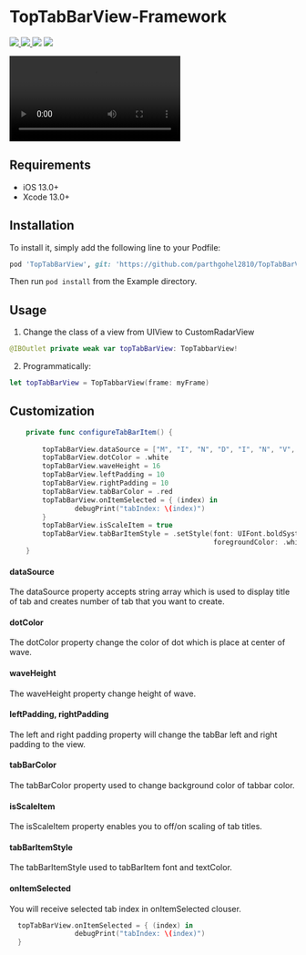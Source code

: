 # TopTabBarView-Framework

<a href="https://docs.swift.org/swift-book/" style="pointer-events: stroke;" target="_blank">
<img src="https://img.shields.io/badge/swift-5.0-brightgreen">
</a>
<a href="https://developer.apple.com/ios/" style="pointer-events: stroke;" target="_blank">
<img src="https://img.shields.io/badge/platform-iOS-red">
</a>
<a href="https://www.codacy.com?utm_source=github.com&amp;utm_medium=referral&amp;utm_content=nikunjprajapati95/Reading-Animation&amp;utm_campaign=Badge_Grade"><img src="https://app.codacy.com/project/badge/Grade/44b16d6ddb96446b875d38bf2ec89b11"/></a>
<a href="https://github.com/parthgohel2810/TopTabBarView-Framework/blob/main/LICENSE" style="pointer-events: stroke;" target="_blank">
<img src="https://img.shields.io/badge/licence-MIT-orange">
</a>
<p></p> 

![](/Example/Example/Media/demo.mov)

## Requirements
- iOS 13.0+
- Xcode 13.0+

## Installation
To install it, simply add the following line to your Podfile:

```ruby
pod 'TopTabBarView', git: 'https://github.com/parthgohel2810/TopTabBarView-Framework.git', branch: 'main'
```
Then run `pod install` from the Example directory.

## Usage

1. Change the class of a view from UIView to CustomRadarView
```swift
@IBOutlet private weak var topTabBarView: TopTabbarView!
```
2. Programmatically:

```swift
let topTabBarView = TopTabbarView(frame: myFrame)

```

## Customization 

```swift
    private func configureTabBarItem() {
        
        topTabBarView.dataSource = ["M", "I", "N", "D", "I", "N", "V", "E", "N", "T", "O", "R", "Y"]
        topTabBarView.dotColor = .white
        topTabBarView.waveHeight = 16
        topTabBarView.leftPadding = 10
        topTabBarView.rightPadding = 10
        topTabBarView.tabBarColor = .red
        topTabBarView.onItemSelected = { (index) in
                debugPrint("tabIndex: \(index)")
        }
        topTabBarView.isScaleItem = true
        topTabBarView.tabBarItemStyle = .setStyle(font: UIFont.boldSystemFont(ofSize: 18),
                                                  foregroundColor: .white)
    }
```

#### dataSource
The dataSource property accepts string array which is used to display title of tab and creates number of tab that you want to create.

#### dotColor
The dotColor property change the color of dot which is place at center of wave.

#### waveHeight
The waveHeight property change height of wave.

#### leftPadding, rightPadding
The left and right padding property will change the tabBar left and right padding to the view.

#### tabBarColor
The tabBarColor property used to change background color of tabbar color.

#### isScaleItem
The isScaleItem property enables you to off/on scaling of tab titles.

#### tabBarItemStyle
The tabBarItemStyle used to tabBarItem font and textColor.

#### onItemSelected
You will receive selected tab index in onItemSelected clouser.
```swift
  topTabBarView.onItemSelected = { (index) in
                debugPrint("tabIndex: \(index)")
  }
```














